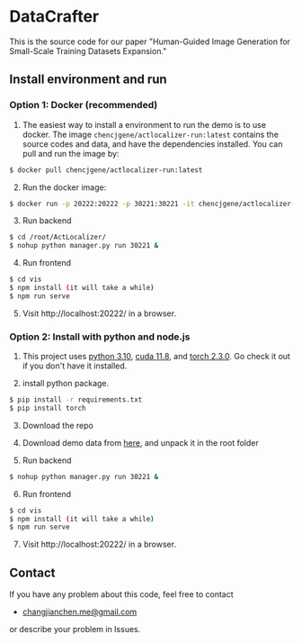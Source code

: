 # DataCrafter

This is the source code for our paper "Human-Guided Image Generation for Small-Scale Training Datasets Expansion."

## Install environment and run

### Option 1: Docker (recommended)
1. The easiest way to install a environment to run the demo is to use docker. The image `chencjgene/actlocalizer-run:latest` contains the source codes and data, and have the dependencies installed. You can pull and run the image by:

```sh
$ docker pull chencjgene/actlocalizer-run:latest
```
2. Run the docker image:
   
```sh
$ docker run -p 20222:20222 -p 30221:30221 -it chencjgene/actlocalizer-run:latest
```

3. Run backend

```sh
$ cd /root/ActLocalizer/
$ nohup python manager.py run 30221 &
```

4. Run frontend

```sh
$ cd vis
$ npm install (it will take a while)
$ npm run serve
```

5. Visit http://localhost:20222/ in a browser.



### Option 2: Install with python and node.js
1. This project uses [python 3.10](https://www.python.org/), [cuda 11.8](https://www.python.org/), and [torch 2.3.0](https://www.python.org/). Go check it out if you don't have it installed.

2. install python package.
```sh
$ pip install -r requirements.txt
$ pip install torch
```
3. Download the repo

4. Download demo data from [here](https://drive.google.com/file/d/1EZ6ivfi4xJVphaY0WPkMsOm3SGuD-uDR/view?usp=sharing), and unpack it in the root folder 

5. Run backend

```sh
$ nohup python manager.py run 30221 &
```

6. Run frontend

```sh
$ cd vis
$ npm install (it will take a while)
$ npm run serve
```

7. Visit http://localhost:20222/ in a browser.



## Contact
If you have any problem about this code, feel free to contact
- changjianchen.me@gmail.com

or describe your problem in Issues.